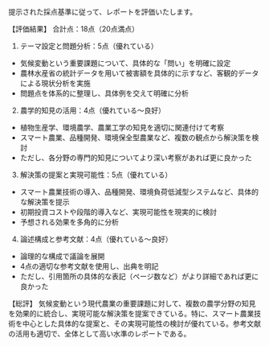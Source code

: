 提示された採点基準に従って、レポートを評価いたします。

【評価結果】
合計点：18点（20点満点）

1. テーマ設定と問題分析：5点（優れている）
- 気候変動という重要課題について、具体的な「問い」を明確に設定
- 農林水産省の統計データを用いて被害額を具体的に示すなど、客観的データによる現状分析を実施
- 問題点を体系的に整理し、具体例を交えて明確に分析

2. 農学的知見の活用：4点（優れている～良好）
- 植物生産学、環境農学、農業工学の知見を適切に関連付けて考察
- スマート農業、品種開発、環境保全型農業など、複数の観点から解決策を検討
- ただし、各分野の専門的知見についてより深い考察があれば更に良かった

3. 解決策の提案と実現可能性：5点（優れている）
- スマート農業技術の導入、品種開発、環境負荷低減型システムなど、具体的な解決策を提示
- 初期投資コストや段階的導入など、実現可能性を現実的に検討
- 予想される効果を多角的に分析

4. 論述構成と参考文献：4点（優れている～良好）
- 論理的な構成で議論を展開
- 4点の適切な参考文献を使用し、出典を明記
- ただし、引用箇所の具体的な表記（ページ数など）がより詳細であれば更に良かった

【総評】
気候変動という現代農業の重要課題に対して、複数の農学分野の知見を効果的に統合し、実現可能な解決策を提案できている。特に、スマート農業技術を中心とした具体的な提案と、その実現可能性の検討が優れている。参考文献の活用も適切で、全体として高い水準のレポートである。